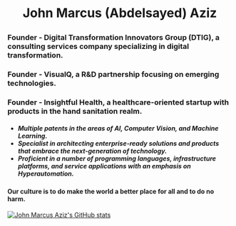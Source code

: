 <h1><p align=center>John Marcus (Abdelsayed) Aziz<p></h1>

<h3>Founder - Digital Transformation Innovators Group (DTIG), a consulting services company specializing in digital transformation.</h3>

<h3>Founder - VisualQ, a R&D partnership focusing on emerging technologies.</h3>

<h3>Founder - Insightful Health, a healthcare-oriented startup with products in the hand sanitation realm.</h3>

<h5>
<ul>
<li> Multiple patents in the areas of AI, Computer Vision, and Machine Learning.</li>
<li>Specialist in architecting enterprise-ready solutions and products that embrace the next-generation of technology.</li>
<li>Proficient in a number of programming languages, infrastructure platforms, and service applications with an emphasis on Hyperautomation.</li>
</ul>
</h5>

<h4><b>Our culture is to do make the world a better place for all and to do no harm.</b></h4>

<p align="center"></p>

[![John Marcus Aziz's GitHub stats](https://github-readme-stats.vercel.app/api?username=john-abdelsayed&count_private=true&show_icons=true&theme=tokyonight)](https://github.com/john-abdelsayed/john-abdelsayed)



<!--
**John-Abdelsayed/John-Abdelsayed** is a ✨ _special_ ✨ repository because its `README.md` (this file) appears on your GitHub profile.

Here are some ideas to get you started:

- 🔭 I’m currently working on ...
- 🌱 I’m currently learning ...
- 👯 I’m looking to collaborate on ...
- 🤔 I’m looking for help with ...
- 💬 Ask me about ...
- 📫 How to reach me: ...
- 😄 Pronouns: ...
- ⚡ Fun fact: ...
-->
